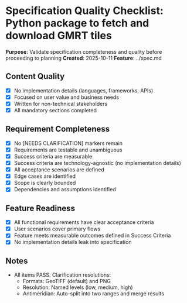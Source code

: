 # Specification Quality Checklist: Python package to fetch and download GMRT tiles

**Purpose**: Validate specification completeness and quality before proceeding to planning
**Created**: 2025-10-11
**Feature**: ../spec.md

## Content Quality

- [x] No implementation details (languages, frameworks, APIs)
- [x] Focused on user value and business needs
- [x] Written for non-technical stakeholders
- [x] All mandatory sections completed

## Requirement Completeness

- [x] No [NEEDS CLARIFICATION] markers remain
- [x] Requirements are testable and unambiguous
- [x] Success criteria are measurable
- [x] Success criteria are technology-agnostic (no implementation details)
- [x] All acceptance scenarios are defined
- [x] Edge cases are identified
- [x] Scope is clearly bounded
- [x] Dependencies and assumptions identified

## Feature Readiness

- [x] All functional requirements have clear acceptance criteria
- [x] User scenarios cover primary flows
- [x] Feature meets measurable outcomes defined in Success Criteria
- [x] No implementation details leak into specification

## Notes

- All items PASS. Clarification resolutions:
	- Formats: GeoTIFF (default) and PNG
	- Resolution: Named levels (low, medium, high)
	- Antimeridian: Auto-split into two ranges and merge results
